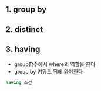## 1. group by  

## 2. distinct  

## 3. having  
- group함수에서 where의 역할을 한다  
- group by 키워드 뒤에 와야한다  
```SQL
having 조건
```
